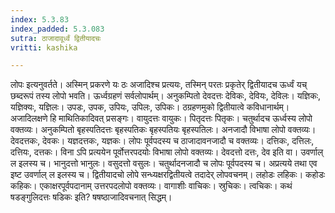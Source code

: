 ```yaml
---
index: 5.3.83
index_padded: 5.3.083
sutra: ठाजादावूर्ध्वं द्वितीयादचः
vritti: kashika

---
```

लोपः इत्यनुवर्तते। अस्मिन् प्रकरणे यः ठः अजादिश्च प्रत्ययः, तस्मिन् परतः प्रकृतेर् द्वितीयादच ऊर्ध्वं यच् छब्दरूपं तस्य लोपो भवति। ऊर्ध्वग्रहणं सर्वलोपार्थम्। अनुकम्पितो देवदत्तः देविकः, देवियः, देविलः। यज्ञिकः, यज्ञिक्यः, यज्ञिलः। उपडः, उपक, उपियः, उपिलः, उपिकः। ठग्रहणमुको द्वितीयात्वे कविधानार्थम्। अजादिलक्षणे हि माथितिकादिवत् प्रसङ्गः। वायुदत्तः वायुकः। पितृदत्तः पितृकः। चतुर्थादच ऊर्ध्वस्य लोपो वक्तव्यः। अनुकम्पितो बृहस्पतिदत्तः बृहस्पतिकः बृहस्पतियः बृहस्पतिलः। अनजादौ विभाषा लोपो वक्तव्यः। देवदत्तकः, देवकः। यज्ञदत्तकः, यज्ञकः। लोपः पूर्वपदस्य च ठाजादावनजादौ च वक्तव्यः। दत्तिकः, दत्तिलः, दत्तियः, दत्तकः। विना ऽपि प्रत्ययेन पूर्वोत्तरपदयोः विभाषा लोपो वक्तव्यः। देवदत्तो दत्तः, देव इति वा। उवर्णाल् ल इलस्य च। भानुदत्तो भानुलः। वसुदत्तो वसुलः। चतुर्थादनजादौ च लोपः पूर्वपदस्य च। अप्रत्यये तथा एव इष्ट उवर्णाल् ल इलस्य च। द्वितीयादचो लोपे सन्ध्यक्षरद्वितीयत्वे तदादेर् लोपवचनम्। लहोडः लहिकः। कहोडः कहिकः। एकाक्षरपूर्वपदानाम् उत्तरपदलोपो वक्तव्यः। वागाशीः वाचिकः। स्रुचिकः। त्वचिकः। कथं षडङ्गुलिदत्तः षडिकः इति? षषष्ठाजादिवचनात् सिद्धम्।